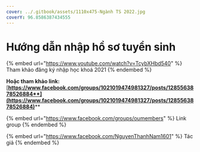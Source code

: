 ```yaml
---
cover: ../.gitbook/assets/1110x475-Ngành TS 2022.jpg
coverY: 96.8586387434555
---
```


# Hướng dẫn nhập hồ sơ tuyển sinh

{% embed url="https://www.youtube.com/watch?v=TcybXHbd540" %}
Tham khảo đăng ký nhập học khoá 2021
{% endembed %}

**Hoặc tham khảo link:** [**https://www.facebook.com/groups/1021019474981327/posts/1285563878526884**](https://www.facebook.com/groups/1021019474981327/posts/1285563878526884)****

{% embed url="https://www.facebook.com/groups/oumembers" %}
Link group
{% endembed %}

{% embed url="https://www.facebook.com/NguyenThanhNam1601" %}
Tác giả
{% endembed %}
